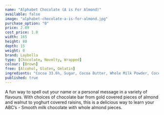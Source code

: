 ```yaml
---
name: "Alphabet Chocolate (A is For Almond)"
available: false
image: "alphabet-chocolate-a-is-for-almond.jpg"
purchase_option: "0"
price: 2.89
cost_price: 1.8
width: 165
height: 80
depth: 15
weight: 0
brand: Laybella
type: [Chocolate, Novelty, Wrapped]
colour: [Brown]
free: [Alcohol, Gluten, Gelatin]
ingredients: "Cocoa 33.6%, Sugar, Cocoa Butter, Whole Milk Powder, Cocoa Mass, Soy Lecithin. Flavouring: Natural Vanilla, Almonds"
published: true
---
```

A fun way to spell out your name or a personal message in a variety of flavours. With choices of chocolate bar from gold covered pieces of almond and walnut to yoghurt covered raisins, this is a delicious way to learn your ABC’s - Smooth milk chocolate with whole almond pieces.